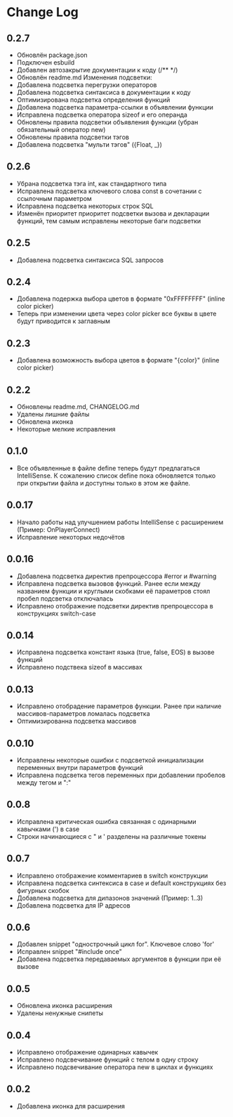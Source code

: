 # Change Log

## 0.2.7
- Обновлён package.json
- Подключен esbuild
- Добавлен автозакрытие документации к коду (/** */)
- Обновлён readme.md
Изменения подсветки:
- Добавлена подсветка перегрузки операторов
- Добавлена подсветка синтаксиса в документации к коду
- Оптимизирована подсветка определения функций
- Добавлена подсветка параметра-ссылки в объявлении функции
- Исправлена подсветка оператора sizeof и его операнда
- Обновлены правила подсветки объявления функции (убран обязательный оператор new)
- Обновлены правила подсветки тэгов
- Добавлена подсветка "мульти тэгов" ({Float, _})


## 0.2.6
- Убрана подсветка тэга int, как стандартного типа
- Исправлена подсветка ключевого слова const в сочетании с ссылочным параметром
- Исправлена подсветка некоторых строк SQL
- Изменён приоритет приоритет подсветки вызова и декларации функций, тем самым исправлены некоторые баги подсветки

## 0.2.5
- Добавлена подсветка синтаксиса SQL запросов

## 0.2.4
- Добавлена подержка выбора цветов в формате "0xFFFFFFFF" (inline color picker)
- Теперь при изменении цвета через color picker все буквы в цвете будут приводится к заглавным

## 0.2.3
- Добавлена возможность выбора цветов в формате "{color}" (inline color picker)

## 0.2.2
- Обновлены readme.md, CHANGELOG.md
- Удалены лишние файлы
- Обновлена иконка
- Некоторые мелкие исправления

## 0.1.0
- Все объявленные в файле define теперь будут предлагаться IntelliSense. К сожалению список define пока обновляется только при открытии файла и доступны только в этом же файле. 

## 0.0.17

- Начало работы над улучшением работы IntelliSense с расширением (Пример: OnPlayerConnect)
- Исправление некоторых недочётов

## 0.0.16

- Добавлена подсветка директив препроцессора #error и #warning 
- Исправлена подсветка вызовов функций. Ранее если между названием функции и круглыми скобками её параметров стоял пробел подсветка отключалась
- Исправлено отображение подсветки директив препроцессора в конструкциях switch-case

## 0.0.14

- Исправлена подсветка констант языка (true, false, EOS) в вызове функций
- Исправлено подствека sizeof в массивах

## 0.0.13

- Исправлено отобрадение параметров функции. Ранее при наличие массивов-параметров ломалась подсветка
- Оптимизированна подсветка массивов

## 0.0.10

- Исправлены некоторые ошибки с подсветкой инициализации переменных внутри параметров функций
- Исправлена подсветка тегов переменных при добавлении пробелов между тегом и ":"

## 0.0.8

- Исправлена критическая ошибка связанная с одинарными кавычками (') в case
- Строки начинающиеся с " и ' разделены на различные токены

## 0.0.7

- Исправлено отображение комментариев в switch конструкции
- Исправлена подсветка синтексиса в case и default конструкциях без фигурных скобок
- Добавлена подсветка для дипазонов значений (Пример: 1..3)
- Добавлена подсветка для IP адресов

## 0.0.6

- Добавлен snippet "однострочный цикл for". Ключевое слово 'for'
- Исправлен snippet "#include once"
- Добавлена подсветка передаваемых аргументов в функции при её вызове

## 0.0.5

- Обновлена иконка расширения
- Удалены ненужные снипеты

## 0.0.4

- Исправлено отображение одинарных кавычек
- Исправлено подсвечивание функций с телом в одну строку
- Исправлено подсвечивание оператора new в циклах и функциях

## 0.0.2

- Добавлена иконка для расширения